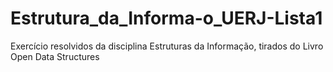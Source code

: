 # Estrutura_da_Informa-o_UERJ-Lista1
Exercício resolvidos da disciplina Estruturas da Informação, tirados do Livro Open Data Structures
